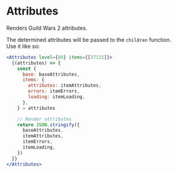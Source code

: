 # Attributes

Renders Guild Wars 2 attributes.

<!-- STORY -->

The determined attributes will be passed to the `children` function.  
Use it like so:

```jsx
<Attributes level={80} items={[37131]}>
  {(attributes) => {
    const {
      base: baseAttributes,
      items: {
        attributes: itemAttributes,
        errors: itemErrors,
        loading: itemLoading,
      },
    } = attributes

    // Render attributes
    return JSON.stringify({
      baseAttributes,
      itemAttributes,
      itemErrors,
      itemLoading,
    })
  }}
</Attributes>
```
